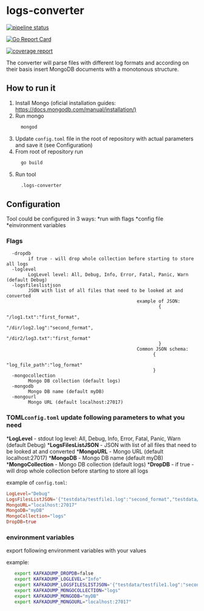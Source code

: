 # logs-converter

[![pipeline status](https://gitlab.com/oleg.balunenko/logs-converter/badges/master/pipeline.svg)](https://gitlab.com/oleg.balunenko/logs-converter/commits/master)

[![Go Report Card](https://goreportcard.com/badge/gitlab.com/oleg.balunenko/logs-converter)](https://goreportcard.com/report/gitlab.com/oleg.balunenko/logs-converter)

[![coverage report](https://gitlab.com/oleg.balunenko/logs-converter/badges/master/coverage.svg)](https://gitlab.com/oleg.balunenko/logs-converter/commits/master)

The converter will parse files with different log formats and according
on their basis insert MongoDB documents with a monotonous structure.

## How to run it

1. Install Mongo (oficial installation guides: <https://docs.mongodb.com/manual/installation/)>
2. Run mongo
    ```bash
      mongod
    ```
3. Update `config.toml` file in the root of repository with actual parameters and save it (see Configuration)
4. From root of repository run
    ```bash
      go build
    ```
5. Run tool
    ```bash
      .logs-converter
    ```

## Configuration

Tool could be configured in 3 ways:
*run with flags
*config file
*einvironment variables

### Flags

```text
  -dropdb
        if true - will drop whole collection before starting to store all logs
  -loglevel
        LogLevel level: All, Debug, Info, Error, Fatal, Panic, Warn (default Debug)
  -logsfileslistjson
        JSON with list of all files that need to be looked at and converted
                                                example of JSON:
                                                        {
                                                                "/log1.txt":"first_format",
                                                                "/dir/log2.log":"second_format",
                                                                "/dir2/log3.txt":"first_format"
                                                        }
                                                Common JSON schema:
                                                      {
                                                            "log_file_path":"log_format"
                                                      }
  -mongocollection
        Mongo DB collection (default logs)
  -mongodb
        Mongo DB name (default myDB)
  -mongourl
        Mongo URL (default localhost:27017)
```

### TOML`config.toml` update following parameters to what you need

***LogLevel** - stdout log level: All, Debug, Info, Error, Fatal, Panic, Warn (default Debug)
***LogsFilesListJSON** - JSON with list of all files that need to be looked at and converted
***MongoURL** - Mongo URL (default localhost:27017)
***MongoDB** - Mongo DB name (default myDB)
***MongoCollection** - Mongo DB collection (default logs)
***DropDB** - if true - will drop whole collection before starting to store all logs

example of `config.toml`:

```toml
LogLevel="Debug"
LogsFilesListJSON='{"testdata/testfile1.log":"second_format","testdata/dir1/testfile2.log":"first_format"}'
MongoURL="localhost:27017"
MongoDB="myDB"
MongoCollection="logs"
DropDB=true
```

### environment variables

export following environment variables with your values

example:

```bash
   export KAFKADUMP_DROPDB=false
   export KAFKADUMP_LOGLEVEL="Info"
   export KAFKADUMP_LOGSFILESLISTJSON='{"testdata/testfile1.log":"second_format","testdata/dir1/testfile2.log":"first_format"}'
   export KAFKADUMP_MONGOCOLLECTION="logs"
   export KAFKADUMP_MONGODB="myDB"
   export KAFKADUMP_MONGOURL="localhost:27017"
```